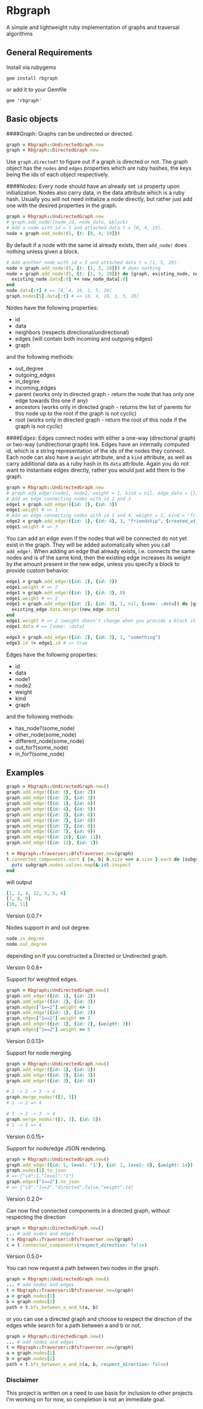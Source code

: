 # Rbgraph
A simple and lightweight ruby implementation of graphs and traversal algorithms

## General Requirements

Install via rubygems

```gem install rbgraph```

or add it to your Gemfile

```gem 'rbgraph'```

## Basic objects

####*Graph*:
Graphs can be undirected or directed.
```ruby
graph = Rbgraph::UndirectedGraph.new
graph = Rbgraph::DirectedGraph.new
```
Use ```graph.directed?``` to figure out if a graph is directed or not.
The graph object has the ```nodes``` and ```edges``` properties which are ruby hashes, the keys being the ids of each object respectively.

####*Nodes*:
Every node should have an already set ```id``` property upon initialization.
Nodes also carry data, in the data attribute which is a ruby hash.
Usually you will not need initialize a node directly, but rather just add one with the desired properties in the graph.
```ruby
graph = Rbgraph::UndirectedGraph.new
# graph.add_node!(node_id, node_data, &block)
# Add a node with id = 5 and attached data t = [0, 4, 19].
node = graph.add_node!(5, {t: [0, 4, 19]})
```
By default if a node with the same id already exists, then ```add_node!``` does nothing unless given a block.
```ruby
# Add another node with id = 5 and attached data t = [1, 5, 20].
node = graph.add_node!(5, {t: [1, 5, 20]}) # does nothing
node = graph.add_node!(5, {t: [1, 5, 20]}) do |graph, existing_node, new_node_data|
  existing_node.data[:t] += new_node_data[:t]
end
node.data[:t] # => [0, 4, 19, 1, 5, 20]
graph.nodes[5].data[:t] # => [0, 4, 19, 1, 5, 20]
```
Nodes have the following properties:
* id
* data
* neighbors (respects directional/undirectional)
* edges (will contain both incoming and outgoing edges)
* graph

and the following methods:

* out_degree
* outgoing_edges
* in_degree
* incoming_edges
* parent (works only in directed graph - return the node that has only one edge towards this one if any)
* ancestors (works only in directed graph - returns the list of parents for this node up to the root if the graph is not cyclic)
* root (works only in directed graph - return the root of this node if the graph is not cyclic)


####*Edges*:
Edges connect nodes with either a one-way (directional graph) or two-way (undirectional graph) link.
Edges have an internally computed id, which is a string representation of the ids of the nodes they connect.
Each node can also have a ```weight``` attribute, and a ```kind``` attribute, as well as carry additional data as a ruby hash in its ```data``` attribute.
Again you do not want to instantiate edges directly, rather you would just add them to the graph.
```ruby
graph = Rbgraph::UndirectedGraph.new
# graph.add_edge!(node1, node2, weight = 1, kind = nil, edge_data = {}, &block)
# Add an edge connecting nodes with id 2 and 3
edge1 = graph.add_edge!({id: 2}, {id: 3})
edge1.weight # => 1
# Add an edge connecting nodes with id 1 and 4, weight = 3, kind = "friendship" and data = {created_at: <some_date>}
edge2 = graph.add_edge!({id: 1}, {id: 4}, 3, "friendship", {created_at: <some_date>})
edge1.weight # => 3
```
You can add an edge even if the nodes that will be connected do not yet exist in the graph.
They will be added automatically when you call ```add_edge!```.
When adding an edge that already exists, i.e. connects the same nodes and is of the same kind, then the existing edge increases its weight by the amount present in the new edge, unless you specify a block to provide custom behavior.
```ruby
edge1 = graph.add_edge!({id: 2}, {id: 3})
edge1.weight # => 2
edge1 = graph.add_edge!({id: 2}, {id: 3}, 0)
edge1.weight # => 2
edge1 = graph.add_edge!({id: 2}, {id: 3}, 1, nil, {some: :data}) do |graph, existing_edge, new_edge|
  existing_edge.data.merge!(new_edge.data)
end
edge1.weight # => 2 (weight doesn't change when you provide a block it is your responsibility to increase it if you want)
edge1.data # => {some: :data}

edge3 = graph.add_edge!({id: 2}, {id: 3}, 1, "something")
edge3.id != edge1.id # => true
```

Edges have the following properties:
* id
* data
* node1
* node2
* weight
* kind
* graph

and the following methods:

* has_node?(some_node)
* other_node(some_node)
* different_node(some_node)
* out_for?(some_node)
* in_for?(some_node)


## Examples

```ruby
graph = Rbgraph::UndirectedGraph.new()
graph.add_edge!({id: 1}, {id: 2})
graph.add_edge!({id: 2}, {id: 3})
graph.add_edge!({id: 1}, {id: 4})
graph.add_edge!({id: 4}, {id: 5})
graph.add_edge!({id: 3}, {id: 6})
graph.add_edge!({id: 7}, {id: 8})
graph.add_edge!({id: 7}, {id: 8})
graph.add_edge!({id: 7}, {id: 9})
graph.add_edge!({id: 10}, {id: 11})
graph.add_edge!({id: 12}, {id: 1})

t = Rbgraph::Traverser::BfsTraverser.new(graph)
t.connected_components.sort { |a, b| b.size <=> a.size }.each do |subgraph|
  puts subgraph.nodes.values.map(&:id).inspect
end
```

will output

```ruby
[1, 2, 4, 12, 3, 5, 6]
[7, 8, 9]
[10, 11]
```

Version 0.0.7+

Nodes support in and out degree.
```ruby
node.in_degree
node.out_degree
```
depending on if you constructed a Directed or Undirected graph.

Version 0.0.8+

Support for weighted edges.
```ruby
graph = Rbgraph::UndirectedGraph.new()
graph.add_edge!({id: 1}, {id: 2})
graph.add_edge!({id: 2}, {id: 3})
graph.edges["1==2"].weight => 1
graph.add_edge!({id: 1}, {id: 2})
graph.edges["1==2"].weight => 2
graph.add_edge!({id: 1}, {id: 2}, {weight: 3})
graph.edges["1==2"].weight => 5
```

Version 0.0.13+

Support for node merging.
```ruby
graph = Rbgraph::UndirectedGraph.new()
graph.add_edge!({id: 1}, {id: 2})
graph.add_edge!({id: 2}, {id: 3})
graph.add_edge!({id: 3}, {id: 4})

# 1 -> 2 -> 3 -> 4
graph.merge_nodes!([2, 3])
# 1 -> 2 => 4

# 1 -> 2 -> 3 -> 4
graph.merge_nodes!([2, 3], {id: 5})
# 1 -> 5 => 4
```

Version 0.0.15+

Support for node/edge JSON rendering.
```ruby
graph = Rbgraph::UndirectedGraph.new()
graph.add_edge!({id: 1, level: "1"}, {id: 2, level: 8}, {weight: 14})
graph.nodes[1].to_json
# => {"id":1,"level":"1"}
graph.edges["1==2"].to_json
# => {"id":"1==2","directed":false,"weight":14}
```

Version 0.2.0+

Can now find connected components in a directed graph, without respecting the direction
```ruby
graph = Rbgraph::DirectedGraph.new()
... # add nodes and edges
t = Rbgraph::Traverser::BfsTraverser.new(graph)
c = t.connected_components(respect_direction: false)
```

Version 0.5.0+

You can now request a path between two nodes in the graph.
```ruby
graph = Rbgraph::UndirectedGraph.new()
... # add nodes and edges
t = Rbgraph::Traverser::BfsTraverser.new(graph)
a = graph.nodes[1]
b = graph.nodes[2]
path = t.bfs_between_a_and_b(a, b)
```
or you can use a directed graph and choose to respect the direction of the edges while search for a path between a and b or not.
```ruby
graph = Rbgraph::DirectedGraph.new()
... # add nodes and edges
t = Rbgraph::Traverser::BfsTraverser.new(graph)
a = graph.nodes[1]
b = graph.nodes[2]
path = t.bfs_between_a_and_b(a, b, respect_direction: false)
```

### Disclaimer
This project is written on a need to use basis for inclusion to other projects I'm working on for now, so completion is not an immediate goal.
